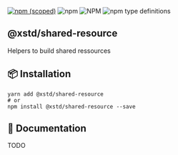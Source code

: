 [![npm (scoped)](https://img.shields.io/npm/v/@xstd/shared-resource.svg)](https://www.npmjs.com/package/@xstd/shared-resource)
![npm](https://img.shields.io/npm/dm/@xstd/shared-resource.svg)
![NPM](https://img.shields.io/npm/l/@xstd/shared-resource.svg)
![npm type definitions](https://img.shields.io/npm/types/@xstd/shared-resource.svg)

## @xstd/shared-resource

Helpers to build shared ressources

## 📦 Installation

```shell
yarn add @xstd/shared-resource
# or
npm install @xstd/shared-resource --save
```

## 📜 Documentation

TODO
